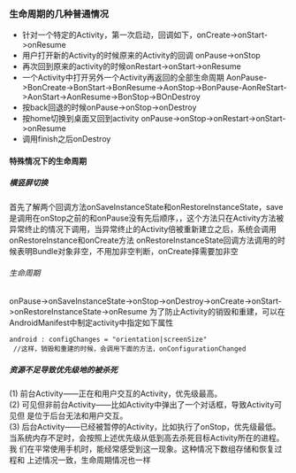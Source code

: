 ### 生命周期的几种普通情况
* 针对一个特定的Activity，第一次启动，回调如下，onCreate->onStart->onResume
* 用户打开新的Activity的时候原来的Activity的回调 onPause->onStop
* 再次回到原来的activity的时候onRestart->onStart->onResume
* 一个Activity中打开另外一个Activity再返回的全部生命周期 AonPause->BonCreate->BonStart->BonResume->AonStop->BonPause-AonReStart->AonStart->AonResume->BonStop->BOnDestroy
* 按back回退的时候onPause->onStop->onDestroy
* 按home切换到桌面又回到activity onPause->onStop->onRestart->onStart->onResume
* 调用finish之后onDestroy
#### 特殊情况下的生命周期
##### 横竖屏切换
首先了解两个回调方法onSaveInstanceState和onRestoreInstanceState，save是调用在onStop之前的和onPause没有先后顺序，，这个方法只在Activity方法被异常终止的情况下调用，当异常终止的Activity倍被重新建立之后，系统会调用onRestoreInstance和onCreate方法
onRestoreInstanceState回调方法调用的时候表明Bundle对象非空，不用加非空判断，onCreate择需要加非空
###### 生命周期
onPause->onSaveInstanceState->onStop->onDestroy->onCreate->onStart->onRestoreInstanceState->onResume
为了防止Activity的销毁和重建，可以在AndroidManifest中制定activity中指定如下属性
```
android : configChanges = "orientation|screenSize"
 //这样，销毁和重建的时候，会调用下面的方法，onConfigurationChanged
```
##### 资源不足导致优先级地的被杀死
(1) 前台Activity——正在和用户交互的Activity，优先级最高。<br>
(2) 可见但非前台Activity——比如Activity中弹出了一个对话框，导致Activity可见但
是位于后台无法和用户交互。<br>
(3) 后台Activity——已经被暂停的Activity，比如执行了onStop，优先级最低。<br>
当系统内存不足时，会按照上述优先级从低到高去杀死目标Activity所在的进程。我
们在平常使用手机时，能经常感受到这一现象。这种情况下数组存储和恢复过程和
上述情况一致，生命周期情况也一样


